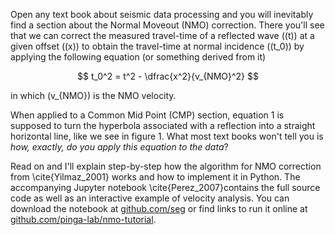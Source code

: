 Open any text book about seismic data processing and you will inevitably find a section about the Normal Moveout (NMO) correction. 
There you'll see that we can correct the measured travel-time of a reflected wave (\(t\)) at a given offset (\(x\)) to obtain the travel-time at normal incidence (\(t_0\)) by applying the following equation (or something derived from it)

$$
t_0^2 = t^2 - \dfrac{x^2}{v_{NMO}^2}
$$ 

in which \(v_{NMO}\) is the NMO velocity.

When applied to a Common Mid Point (CMP) section, equation 1 is supposed to turn the hyperbola associated with a reflection into a straight horizontal line, like we see in figure 1.
What most text books won't tell you is *how, exactly, do you apply this equation to the data*?

Read on and I'll explain step-by-step how the algorithm for NMO correction from \cite{Yilmaz_2001} works and how to implement it in Python.
The accompanying Jupyter notebook \cite{Perez_2007}contains the full source code as well as an interactive example of velocity analysis.
You can download the notebook at [github.com/seg](https://github.com/seg) or find links to run it online at [github.com/pinga-lab/nmo-tutorial](https://github.com/pinga-lab/nmo-tutorial).